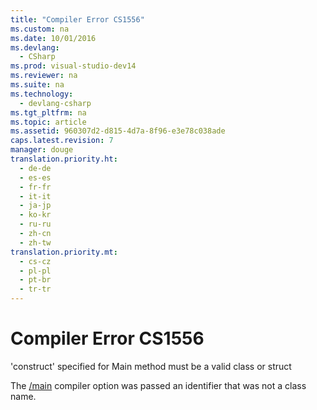 ```yaml
---
title: "Compiler Error CS1556"
ms.custom: na
ms.date: 10/01/2016
ms.devlang: 
  - CSharp
ms.prod: visual-studio-dev14
ms.reviewer: na
ms.suite: na
ms.technology: 
  - devlang-csharp
ms.tgt_pltfrm: na
ms.topic: article
ms.assetid: 960307d2-d815-4d7a-8f96-e3e78c038ade
caps.latest.revision: 7
manager: douge
translation.priority.ht: 
  - de-de
  - es-es
  - fr-fr
  - it-it
  - ja-jp
  - ko-kr
  - ru-ru
  - zh-cn
  - zh-tw
translation.priority.mt: 
  - cs-cz
  - pl-pl
  - pt-br
  - tr-tr
---
```

# Compiler Error CS1556
'construct' specified for Main method must be a valid class or struct  
  
 The [/main](../Topic/-main%20\(C%23%20Compiler%20Options\).md) compiler option was passed an identifier that was not a class name.